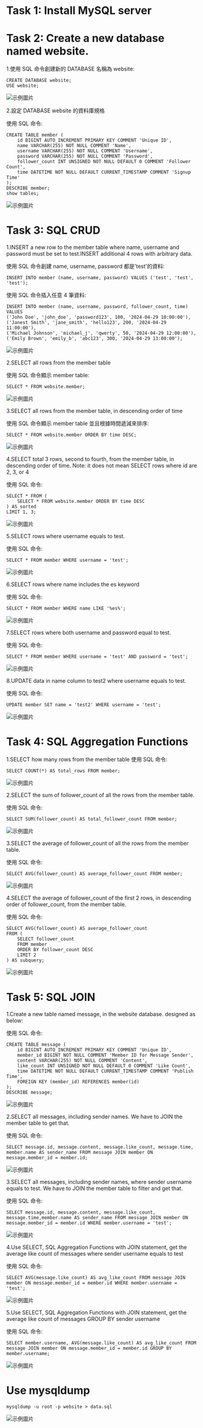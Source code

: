 # Task 1: Install MySQL server

# Task 2: Create a new database named website.

1.使用 SQL 命令創建新的 DATABASE 名稱為 website:

```
CREATE DATABASE website;
USE website;
```

![示例圖片](PIC/pic1.JPG)

2.設定 DATABASE website 的資料庫規格

使用 SQL 命令:

```
CREATE TABLE member (
    id BIGINT AUTO_INCREMENT PRIMARY KEY COMMENT 'Unique ID',
    name VARCHAR(255) NOT NULL COMMENT 'Name',
    username VARCHAR(255) NOT NULL COMMENT 'Username',
    password VARCHAR(255) NOT NULL COMMENT 'Password',
    follower_count INT UNSIGNED NOT NULL DEFAULT 0 COMMENT 'Follower Count',
    time DATETIME NOT NULL DEFAULT CURRENT_TIMESTAMP COMMENT 'Signup Time'
);
DESCRIBE member;
show tables;
```

![示例圖片](PIC/pic2.JPG)

# Task 3: SQL CRUD

1.INSERT a new row to the member table where name, username and password must be set to test.INSERT additional 4 rows with arbitrary data.

使用 SQL 命令創建 name, username, password 都是'test'的資料:

```
INSERT INTO member (name, username, password) VALUES ('test', 'test', 'test');
```

使用 SQL 命令插入任意 4 筆資料:

```
INSERT INTO member (name, username, password, follower_count, time)
VALUES
('John Doe', 'john_doe', 'password123', 100, '2024-04-29 10:00:00'),
('Janest Smith', 'jane_smith', 'hello123', 200, '2024-04-29 11:00:00'),
('Michael Johnson', 'michael_j', 'qwerty', 50, '2024-04-29 12:00:00'),
('Emily Brown', 'emily_b', 'abc123', 300, '2024-04-29 13:00:00');
```

![示例圖片](PIC/pic3.JPG)

2.SELECT all rows from the member table

使用 SQL 命令顯示 member table:

```
SELECT * FROM website.member;
```

![示例圖片](PIC/pic4.JPG)

3.SELECT all rows from the member table, in descending order of time

使用 SQL 命令顯示 member table 並且根據時間遞減來排序:

```
SELECT * FROM website.member ORDER BY time DESC;
```

![示例圖片](PIC/pic5.JPG)

4.SELECT total 3 rows, second to fourth, from the member table, in descending order of time. Note: it does not mean SELECT rows where id are 2, 3, or 4

使用 SQL 命令:

```
SELECT * FROM (
    SELECT * FROM website.member ORDER BY time DESC
) AS sorted
LIMIT 1, 3;
```

![示例圖片](PIC/pic6.JPG)

5.SELECT rows where username equals to test.

使用 SQL 命令:

```
SELECT * FROM member WHERE username = 'test';
```

![示例圖片](PIC/pic7.JPG)

6.SELECT rows where name includes the es keyword

使用 SQL 命令:

```
SELECT * FROM member WHERE name LIKE '%es%';
```

![示例圖片](PIC/pic8.JPG)

7.SELECT rows where both username and password equal to test.

使用 SQL 命令:

```
SELECT * FROM member WHERE username = 'test' AND password = 'test';
```

![示例圖片](PIC/pic9.JPG)

8.UPDATE data in name column to test2 where username equals to test.

使用 SQL 命令:

```
UPDATE member SET name = 'test2' WHERE username = 'test';
```

![示例圖片](PIC/pic10.JPG)

# Task 4: SQL Aggregation Functions

1.SELECT how many rows from the member table
使用 SQL 命令:

```
SELECT COUNT(*) AS total_rows FROM member;
```

![示例圖片](PIC/pic11.JPG)

2.SELECT the sum of follower_count of all the rows from the member table.

使用 SQL 命令:

```
SELECT SUM(follower_count) AS total_follower_count FROM member;
```

![示例圖片](PIC/pic12.JPG)

3.SELECT the average of follower_count of all the rows from the member table.

使用 SQL 命令:

```
SELECT AVG(follower_count) AS average_follower_count FROM member;
```

![示例圖片](PIC/pic13.JPG)

4.SELECT the average of follower_count of the first 2 rows, in descending order of follower_count, from the member table.

使用 SQL 命令:

```
SELECT AVG(follower_count) AS average_follower_count
FROM (
    SELECT follower_count
    FROM member
    ORDER BY follower_count DESC
    LIMIT 2
) AS subquery;
```

![示例圖片](PIC/pic14.JPG)

# Task 5: SQL JOIN

1.Create a new table named message, in the website database. designed as below:

使用 SQL 命令:

```
CREATE TABLE message (
    id BIGINT AUTO_INCREMENT PRIMARY KEY COMMENT 'Unique ID',
    member_id BIGINT NOT NULL COMMENT 'Member ID for Message Sender',
    content VARCHAR(255) NOT NULL COMMENT 'Content',
    like_count INT UNSIGNED NOT NULL DEFAULT 0 COMMENT 'Like Count',
    time DATETIME NOT NULL DEFAULT CURRENT_TIMESTAMP COMMENT 'Publish Time',
    FOREIGN KEY (member_id) REFERENCES member(id)
);
DESCRIBE message;
```

![示例圖片](PIC/picMessage.JPG)

2.SELECT all messages, including sender names. We have to JOIN the member table to get that.

使用 SQL 命令:

```
SELECT message.id, message.content, message.like_count, message.time, member.name AS sender_name FROM message JOIN member ON message.member_id = member.id;
```

![示例圖片](PIC/pic15.JPG)

3.SELECT all messages, including sender names, where sender username equals to test. We have to JOIN the member table to filter and get that.

使用 SQL 命令:

```
SELECT message.id, message.content, message.like_count, message.time,member.name AS sender_name FROM message JOIN member ON message.member_id = member.id WHERE member.username = 'test';
```

![示例圖片](PIC/pic16.JPG)

4.Use SELECT, SQL Aggregation Functions with JOIN statement, get the average like
count of messages where sender username equals to test

使用 SQL 命令:

```
SELECT AVG(message.like_count) AS avg_like_count FROM message JOIN member ON message.member_id = member.id WHERE member.username = 'test';
```

![示例圖片](PIC/pic17.JPG)

5.Use SELECT, SQL Aggregation Functions with JOIN statement, get the average like count of messages GROUP BY sender username

使用 SQL 命令:

```
SELECT member.username, AVG(message.like_count) AS avg_like_count FROM message JOIN member ON message.member_id = member.id GROUP BY member.username;
```

![示例圖片](PIC/pic18.JPG)

# Use mysqldump

```
mysqldump -u root -p website > data.sql
```

![示例圖片](PIC/pic19.JPG)
